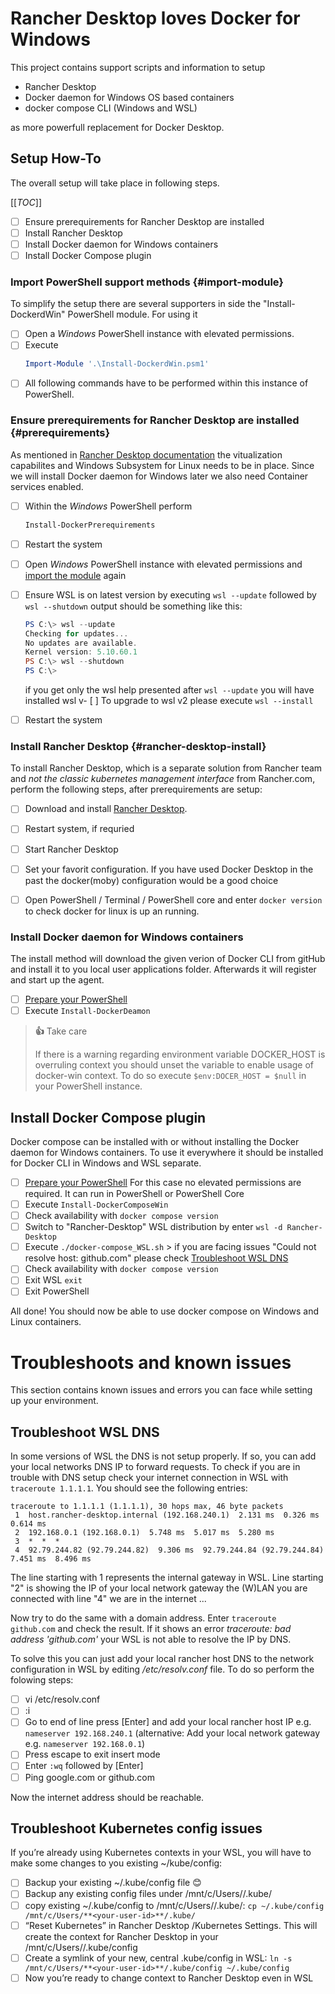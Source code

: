# Rancher Desktop loves Docker for Windows

This project contains support scripts and information to setup

- Rancher Desktop
- Docker daemon for Windows OS based containers
- docker compose CLI (Windows and WSL)

as more powerfull replacement for Docker Desktop.

## Setup How-To

The overall setup will take place in following steps.

[[_TOC_]]

- [ ] Ensure prerequirements for Rancher Desktop are installed
- [ ] Install Rancher Desktop
- [ ] Install Docker daemon for Windows containers
- [ ] Install Docker Compose plugin

### Import PowerShell support methods {#import-module}

To simplify the setup there are several supporters in side the "Install-DockerdWin" PowerShell module. For using it

- [ ] Open a _Windows_ PowerShell instance with elevated permissions.
- [ ] Execute
  ```powershell
  Import-Module '.\Install-DockerdWin.psm1'
  ```
- [ ] All following commands have to be performed within this instance of PowerShell.

### Ensure prerequirements for Rancher Desktop are installed {#prerequirements}

As mentioned in [Rancher Desktop documentation](https://docs.rancherdesktop.io/getting-started/installation#windows) the vitualization capabilites and Windows Subsystem for Linux needs to be in place. Since we will install Docker daemon for Windows later we also need Container services enabled.

- [ ] Within the _Windows_ PowerShell perform

  ```powershell
  Install-DockerPrerequirements
  ```

- [ ] Restart the system
- [ ] Open _Windows_ PowerShell instance with elevated permissions and [import the module](#import-module) again
- [ ] Ensure WSL is on latest version by executing `wsl --update` followed by `wsl --shutdown`
      output should be something like this:

  ```powershell
  PS C:\> wsl --update
  Checking for updates...
  No updates are available.
  Kernel version: 5.10.60.1
  PS C:\> wsl --shutdown
  PS C:\>
  ```

  if you get only the wsl help presented after `wsl --update` you will have installed wsl v- [ ] To upgrade to wsl v2 please execute `wsl --install`

- [ ] Restart the system

### Install Rancher Desktop {#rancher-desktop-install}

To install Rancher Desktop, which is a separate solution from Rancher team and _not the classic kubernetes management interface_ from Rancher.com, perform the following steps, after prerequirements are setup:

- [ ] Download and install [Rancher Desktop](https://rancherdesktop.io/).
- [ ] Restart system, if requried
- [ ] Start Rancher Desktop
- [ ] Set your favorit configuration. If you have used Docker Desktop in the past the docker(moby) configuration would be a good choice

- [ ] Open PowerShell / Terminal / PowerShell core and enter `docker version` to check docker for linux is up an running.

### Install Docker daemon for Windows containers

The install method will download the given verion of Docker CLI from gitHub and install it to you local user applications folder. Afterwards it will register and start up the agent.

- [ ] [Prepare your PowerShell](#import-module)
- [ ] Execute `Install-DockerDeamon`

> **👍** Take care
>
> If there is a warning regarding environment variable DOCKER_HOST is overruling context you should unset the variable to enable usage of docker-win context. To do so execute `$env:DOCER_HOST = $null` in your PowerShell instance.

## Install Docker Compose plugin

Docker compose can be installed with or without installing the Docker daemon for Windows containers. To use it everywhere it should be installed for Docker CLI in Windows and WSL separate.

- [ ] [Prepare your PowerShell](#import-module) For this case no elevated permissions are required. It can run in PowerShell or PowerShell Core
- [ ] Execute `Install-DockerComposeWin`
- [ ] Check availability with `docker compose version`
- [ ] Switch to "Rancher-Desktop" WSL distribution by enter `wsl -d Rancher-Desktop`
- [ ] Execute `./docker-compose_WSL.sh` > if you are facing issues "Could not resolve host: github.com" please check [Troubleshoot WSL DNS](#WSL-DNS)
- [ ] Check availability with `docker compose version`
- [ ] Exit WSL `exit`
- [ ] Exit PowerShell

All done! You should now be able to use docker compose on Windows and Linux containers.

# Troubleshoots and known issues

This section contains known issues and errors you can face while setting up your environment.

## Troubleshoot WSL DNS

In some versions of WSL the DNS is not setup properly. If so, you can add your local networks DNS IP to forward requests. To check if you are in trouble with DNS setup check your internet connection in WSL with `traceroute 1.1.1.1`. You should see the following entries:

```
traceroute to 1.1.1.1 (1.1.1.1), 30 hops max, 46 byte packets
 1  host.rancher-desktop.internal (192.168.240.1)  2.131 ms  0.326 ms  0.614 ms
 2  192.168.0.1 (192.168.0.1)  5.748 ms  5.017 ms  5.280 ms
 3  *  *  *
 4  92.79.244.82 (92.79.244.82)  9.306 ms  92.79.244.84 (92.79.244.84)  7.451 ms  8.496 ms
```

The line starting with 1 represents the internal gateway in WSL. Line starting "2" is showing the IP of your local network gateway the (W)LAN you are connected with line "4" we are in the internet ...

Now try to do the same with a domain address. Enter `traceroute github.com` and check the result. If it shows an error _traceroute: bad address 'github.com'_ your WSL is not able to resolve the IP by DNS.

To solve this you can just add your local rancher host DNS to the network configuration in WSL by editing _/etc/resolv.conf_ file. To do so perform the folowing steps:

- [ ] vi /etc/resolv.conf
- [ ] :i
- [ ] Go to end of line press [Enter] and add your local rancher host IP e.g. `nameserver 192.168.240.1` (alternative: Add your local network gateway e.g. `nameserver 192.168.0.1`)
- [ ] Press escape to exit insert mode
- [ ] Enter `:wq` followed by [Enter]
- [ ] Ping google.com or github.com

Now the internet address should be reachable.

## Troubleshoot Kubernetes config issues

If you’re already using Kubernetes contexts in your WSL, you will have to make some changes to you existing ~/kube/config:

- [ ] Backup your existing ~/.kube/config file 😊
- [ ] Backup any existing config files under /mnt/c/Users/**<your user id>**/.kube/
- [ ] copy existing ~/.kube/config to /mnt/c/Users/**<your user id>**/.kube/:
      `cp ~/.kube/config /mnt/c/Users/**<your-user-id>**/.kube/`
- [ ] “Reset Kubernetes” in Rancher Desktop /Kubernetes Settings. This will create the context for Rancher Desktop in your /mnt/c/Users/**<your-user-id>**/.kube/config
- [ ] Create a symlink of your new, central .kube/config in WSL:
      `ln -s /mnt/c/Users/**<your-user-id>**/.kube/config ~/.kube/config`
- [ ] Now you’re ready to change context to Rancher Desktop even in WSL

<!-- ## Cleanup the mess

You are facing issues due to previous install tryouts or old setup stuff on your disk from other tools? Then it is time to clean up!

- [ ] Unregister Docker Service from  -->
